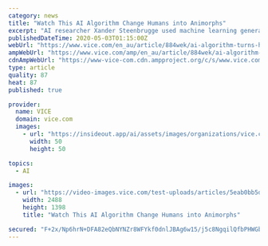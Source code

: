 ```yaml
---
category: news
title: "Watch This AI Algorithm Change Humans into Animorphs"
excerpt: "AI researcher Xander Steenbrugge used machine learning generative models to turn people into animals and back again."
publishedDateTime: 2020-05-03T01:15:00Z
webUrl: "https://www.vice.com/en_au/article/884wek/ai-algorithm-turns-humans-into-animals"
ampWebUrl: "https://www.vice.com/amp/en_au/article/884wek/ai-algorithm-turns-humans-into-animals"
cdnAmpWebUrl: "https://www-vice-com.cdn.ampproject.org/c/s/www.vice.com/amp/en_au/article/884wek/ai-algorithm-turns-humans-into-animals"
type: article
quality: 87
heat: 87
published: true

provider:
  name: VICE
  domain: vice.com
  images:
    - url: "https://insideout.app/ai/assets/images/organizations/vice.com-50x50.jpg"
      width: 50
      height: 50

topics:
  - AI

images:
  - url: "https://video-images.vice.com/test-uploads/articles/5eab0bb5d93a90009b14b3f2/lede/1588269690157-Screen-Shot-2020-04-30-at-20037-PM.png?crop=0.8434xw:0.9986xh;0.081xw,0.0014xh"
    width: 2488
    height: 1398
    title: "Watch This AI Algorithm Change Humans into Animorphs"

secured: "F+2x/Np6hrN+DFA82eQbNYNZr8WFYkf0dnlJBAg6w15/j5c8NgqilQfbPHWGb1OnqZKlnWaphi33w4LMVQvNClq9S/ipDYWvYVbroVo1fBDIurmuY1gXM6jp5Il6RD8hNsjjCSRn3B/aWLjMWH5GmyxuIRVAImaZqO8OlVsrqtjZj1p1O9EEGZkKSYA5ChK2k7R1AICjv5YhlfgeQjfpMoNPEzfFnLuzyGKn8e//Am9J0vVvIBJCF0+3V1kJrZJvBEdOXsErU/vEXSWxT5He1YA+NiRooJLDmOzohy7RZzd2NfmUqRSKi0Fw+GpbMdadBm+JcQLXlOb80Su+V1vQoF6Ffu4Lr3kA7jvqHBHGRTES/Vv+xFlFA2QZ22Dr9XvMLchONwl3VZ/ACOXwakSx61arAkoyUIGSy0Lu3CZVXKY1VOlBPwrgDO//gZ4rF6s7E1e/rMLMoG5vd+oG5XVGjxYRqu0JrRQfD2p99SXoZew=;dg4j/pZ3pePqf3eud5ERxg=="
---
```



